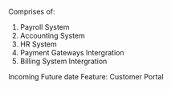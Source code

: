 Comprises of:
1) Payroll System
2) Accounting System
3) HR System
4) Payment Gateways Intergration
5) Billing System Intergration


Incoming Future date Feature: Customer Portal